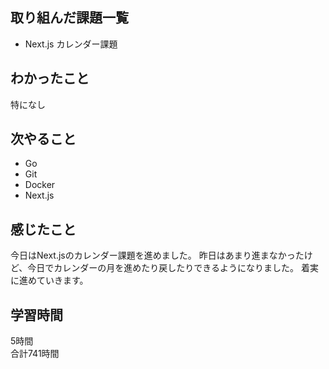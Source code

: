 ## 取り組んだ課題一覧
- Next.js カレンダー課題

## わかったこと
特になし


## 次やること
- Go
- Git
- Docker
- Next.js

## 感じたこと
今日はNext.jsのカレンダー課題を進めました。
昨日はあまり進まなかったけど、今日でカレンダーの月を進めたり戻したりできるようになりました。
着実に進めていきます。


## 学習時間
5時間<br />
合計741時間

